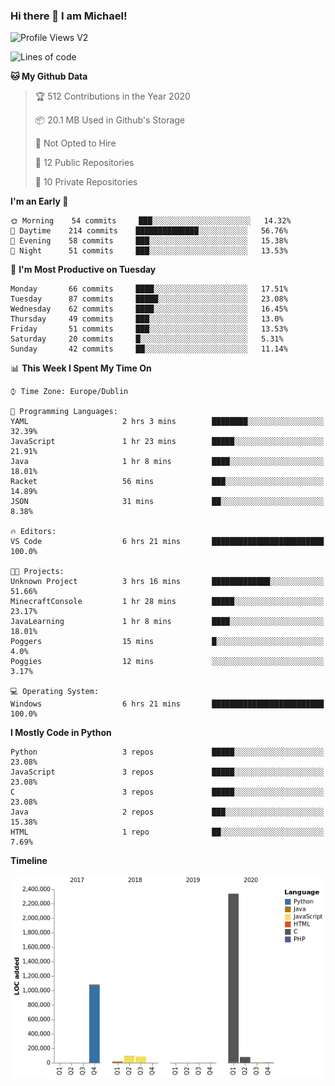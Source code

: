 ### Hi there 👋 I am Michael!

![Profile Views V2](https://komarev.com/ghpvc/?username=AppDevMichael)

<!--START_SECTION:waka-->
![Lines of code](https://img.shields.io/badge/From%20Hello%20World%20I%27ve%20Written-11.8%20million%20lines%20of%20code-blue)

**🐱 My Github Data** 

> 🏆 512 Contributions in the Year 2020
 > 
> 📦 20.1 MB Used in Github's Storage 
 > 
> 🚫 Not Opted to Hire
 > 
> 📜 12 Public Repositories
 > 
> 🔑 10 Private Repositories 

**I'm an Early 🐤** 

```text
🌞 Morning    54 commits     ███░░░░░░░░░░░░░░░░░░░░░░   14.32% 
🌆 Daytime    214 commits    ██████████████░░░░░░░░░░░   56.76% 
🌃 Evening    58 commits     ███░░░░░░░░░░░░░░░░░░░░░░   15.38% 
🌙 Night      51 commits     ███░░░░░░░░░░░░░░░░░░░░░░   13.53%

```
📅 **I'm Most Productive on Tuesday** 

```text
Monday       66 commits     ████░░░░░░░░░░░░░░░░░░░░░   17.51% 
Tuesday      87 commits     █████░░░░░░░░░░░░░░░░░░░░   23.08% 
Wednesday    62 commits     ████░░░░░░░░░░░░░░░░░░░░░   16.45% 
Thursday     49 commits     ███░░░░░░░░░░░░░░░░░░░░░░   13.0% 
Friday       51 commits     ███░░░░░░░░░░░░░░░░░░░░░░   13.53% 
Saturday     20 commits     █░░░░░░░░░░░░░░░░░░░░░░░░   5.31% 
Sunday       42 commits     ██░░░░░░░░░░░░░░░░░░░░░░░   11.14%

```


📊 **This Week I Spent My Time On** 

```text
⌚︎ Time Zone: Europe/Dublin

💬 Programming Languages: 
YAML                     2 hrs 3 mins        ████████░░░░░░░░░░░░░░░░░   32.39% 
JavaScript               1 hr 23 mins        █████░░░░░░░░░░░░░░░░░░░░   21.91% 
Java                     1 hr 8 mins         ████░░░░░░░░░░░░░░░░░░░░░   18.01% 
Racket                   56 mins             ███░░░░░░░░░░░░░░░░░░░░░░   14.89% 
JSON                     31 mins             ██░░░░░░░░░░░░░░░░░░░░░░░   8.38%

🔥 Editors: 
VS Code                  6 hrs 21 mins       █████████████████████████   100.0%

🐱‍💻 Projects: 
Unknown Project          3 hrs 16 mins       █████████████░░░░░░░░░░░░   51.66% 
MinecraftConsole         1 hr 28 mins        █████░░░░░░░░░░░░░░░░░░░░   23.17% 
JavaLearning             1 hr 8 mins         ████░░░░░░░░░░░░░░░░░░░░░   18.01% 
Poggers                  15 mins             █░░░░░░░░░░░░░░░░░░░░░░░░   4.0% 
Poggies                  12 mins             ░░░░░░░░░░░░░░░░░░░░░░░░░   3.17%

💻 Operating System: 
Windows                  6 hrs 21 mins       █████████████████████████   100.0%

```

**I Mostly Code in Python** 

```text
Python                   3 repos             █████░░░░░░░░░░░░░░░░░░░░   23.08% 
JavaScript               3 repos             █████░░░░░░░░░░░░░░░░░░░░   23.08% 
C                        3 repos             █████░░░░░░░░░░░░░░░░░░░░   23.08% 
Java                     2 repos             ███░░░░░░░░░░░░░░░░░░░░░░   15.38% 
HTML                     1 repo              ██░░░░░░░░░░░░░░░░░░░░░░░   7.69%

```


**Timeline**

![Chart not found](https://github.com/AppDevMichael/AppDevMichael/blob/master/charts/bar_graph.png) 


<!--END_SECTION:waka-->

